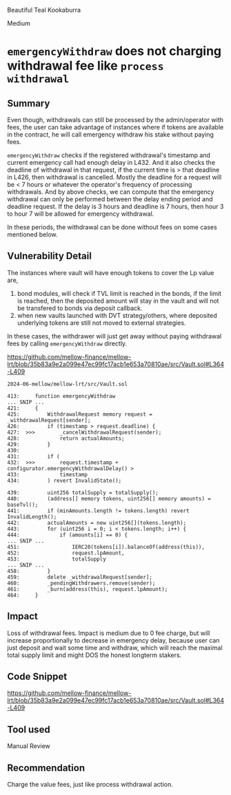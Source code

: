 Beautiful Teal Kookaburra

Medium

# `emergencyWithdraw` does not charging withdrawal fee like `process withdrawal`

## Summary
Even though, withdrawals can still be processed by the admin/operator with fees, the user can take advantage of instances where if tokens are available in the contract, he will call emergency withdraw his stake without paying fees.

`emergencyWithdraw` checks if the registered withdrawal's timestamp  and current emergency call had enough delay in L432. And it also checks the deadline of withdrawal in that request, if the current time is > that deadline in L426, then withdrawal is cancelled.
Mostly the deadline for a request will be < 7 hours or whatever the operator's frequency of processing withdrawals. And by above checks, we can compute that the emergency withdrawal can only be performed between the delay ending period and deadline request. If the delay is 3 hours and deadline is 7 hours, then hour 3 to hour 7 will be allowed for emergency withdrawal.

In these periods, the withdrawal can be done without fees on some cases mentioned below.

## Vulnerability Detail
The instances where vault will have enough tokens to cover the Lp value are,
1. bond modules, will check if TVL limit is reached in the bonds, if the limit is reached, then the deposited amount will stay in the vault and will not be transfered to bonds via deposit callback.
2. when new vaults launched with DVT strategy/others, where deposited underlying tokens are still not moved to external strategies.

In these cases, the withdrawer will just get away without paying withdrawal fees by calling `emergencyWithdraw` directly.

https://github.com/mellow-finance/mellow-lrt/blob/35b83a9e2a099e47ec99fc17acb1e653a70810ae/src/Vault.sol#L364-L409

```solidity
2024-06-mellow/mellow-lrt/src/Vault.sol

413:     function emergencyWithdraw
... SNIP ...
421:     {
425:         WithdrawalRequest memory request = _withdrawalRequest[sender];
426:         if (timestamp > request.deadline) {
427:  >>>        _cancelWithdrawalRequest(sender);
428:             return actualAmounts;
429:         }
430: 
431:         if (
432:  >>>        request.timestamp + configurator.emergencyWithdrawalDelay() >
433:             timestamp
434:         ) revert InvalidState();

439:         uint256 totalSupply = totalSupply();
440:         (address[] memory tokens, uint256[] memory amounts) = baseTvl();
441:         if (minAmounts.length != tokens.length) revert InvalidLength();
442:         actualAmounts = new uint256[](tokens.length);
443:         for (uint256 i = 0; i < tokens.length; i++) {
444:             if (amounts[i] == 0) {
... SNIP ...
451:                 IERC20(tokens[i]).balanceOf(address(this)), 
452:                 request.lpAmount,
453:                 totalSupply
... SNIP ...
458:         }
459:         delete _withdrawalRequest[sender];
460:         _pendingWithdrawers.remove(sender);
461:         _burn(address(this), request.lpAmount);
464:     }

```

## Impact
Loss of withdrawal fees. Impact is medium due to 0 fee charge, but will increase proportionally to decrease in emergency delay, because user can just deposit and wait some time and withdraw, which will reach the maximal total supply limit and might DOS the honest longterm stakers.

## Code Snippet
https://github.com/mellow-finance/mellow-lrt/blob/35b83a9e2a099e47ec99fc17acb1e653a70810ae/src/Vault.sol#L364-L409

## Tool used
Manual Review

## Recommendation
Charge the value fees, just like process withdrawal action.